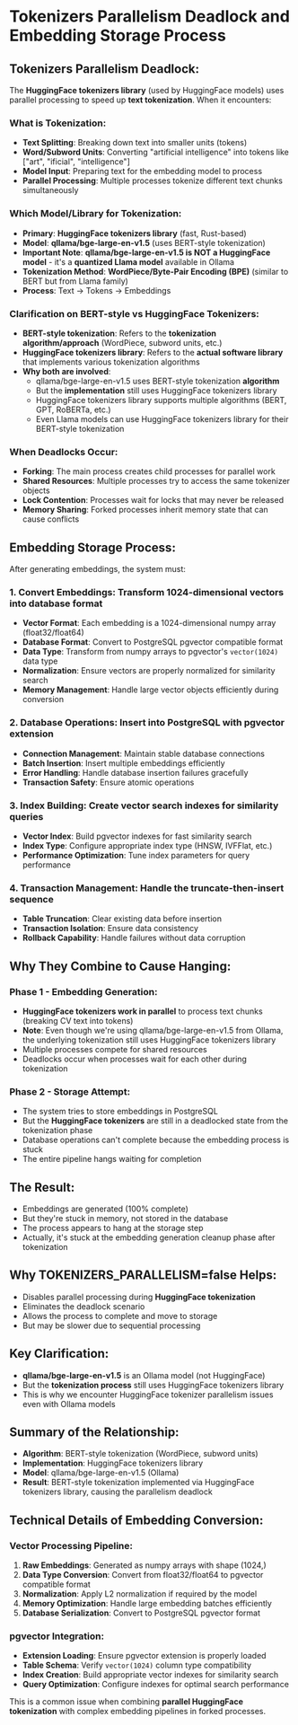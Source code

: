 # Tokenizers Parallelism Deadlock and Embedding Storage Process

## **Tokenizers Parallelism Deadlock:**

The **HuggingFace tokenizers library** (used by HuggingFace models) uses parallel processing to speed up **text tokenization**. When it encounters:

### **What is Tokenization:**
- **Text Splitting**: Breaking down text into smaller units (tokens)
- **Word/Subword Units**: Converting "artificial intelligence" into tokens like ["art", "ificial", "intelligence"]
- **Model Input**: Preparing text for the embedding model to process
- **Parallel Processing**: Multiple processes tokenize different text chunks simultaneously

### **Which Model/Library for Tokenization:**
- **Primary**: **HuggingFace tokenizers library** (fast, Rust-based)
- **Model**: **qllama/bge-large-en-v1.5** (uses BERT-style tokenization)
- **Important Note**: **qllama/bge-large-en-v1.5 is NOT a HuggingFace model** - it's a **quantized Llama model** available in Ollama
- **Tokenization Method**: **WordPiece/Byte-Pair Encoding (BPE)** (similar to BERT but from Llama family)
- **Process**: Text → Tokens → Embeddings

### **Clarification on BERT-style vs HuggingFace Tokenizers:**
- **BERT-style tokenization**: Refers to the **tokenization algorithm/approach** (WordPiece, subword units, etc.)
- **HuggingFace tokenizers library**: Refers to the **actual software library** that implements various tokenization algorithms
- **Why both are involved**: 
  - qllama/bge-large-en-v1.5 uses BERT-style tokenization **algorithm**
  - But the **implementation** still uses HuggingFace tokenizers library
  - HuggingFace tokenizers library supports multiple algorithms (BERT, GPT, RoBERTa, etc.)
  - Even Llama models can use HuggingFace tokenizers library for their BERT-style tokenization

### **When Deadlocks Occur:**
- **Forking**: The main process creates child processes for parallel work
- **Shared Resources**: Multiple processes try to access the same tokenizer objects
- **Lock Contention**: Processes wait for locks that may never be released
- **Memory Sharing**: Forked processes inherit memory state that can cause conflicts

## **Embedding Storage Process:**

After generating embeddings, the system must:

### 1. **Convert Embeddings**: Transform 1024-dimensional vectors into database format
   - **Vector Format**: Each embedding is a 1024-dimensional numpy array (float32/float64)
   - **Database Format**: Convert to PostgreSQL pgvector compatible format
   - **Data Type**: Transform from numpy arrays to pgvector's `vector(1024)` data type
   - **Normalization**: Ensure vectors are properly normalized for similarity search
   - **Memory Management**: Handle large vector objects efficiently during conversion

### 2. **Database Operations**: Insert into PostgreSQL with pgvector extension
   - **Connection Management**: Maintain stable database connections
   - **Batch Insertion**: Insert multiple embeddings efficiently
   - **Error Handling**: Handle database insertion failures gracefully
   - **Transaction Safety**: Ensure atomic operations

### 3. **Index Building**: Create vector search indexes for similarity queries
   - **Vector Index**: Build pgvector indexes for fast similarity search
   - **Index Type**: Configure appropriate index type (HNSW, IVFFlat, etc.)
   - **Performance Optimization**: Tune index parameters for query performance

### 4. **Transaction Management**: Handle the truncate-then-insert sequence
   - **Table Truncation**: Clear existing data before insertion
   - **Transaction Isolation**: Ensure data consistency
   - **Rollback Capability**: Handle failures without data corruption

## **Why They Combine to Cause Hanging:**

### **Phase 1 - Embedding Generation:**
- **HuggingFace tokenizers work in parallel** to process text chunks (breaking CV text into tokens)
- **Note**: Even though we're using qllama/bge-large-en-v1.5 from Ollama, the underlying tokenization still uses HuggingFace tokenizers library
- Multiple processes compete for shared resources
- Deadlocks occur when processes wait for each other during tokenization

### **Phase 2 - Storage Attempt:**
- The system tries to store embeddings in PostgreSQL
- But the **HuggingFace tokenizers** are still in a deadlocked state from the tokenization phase
- Database operations can't complete because the embedding process is stuck
- The entire pipeline hangs waiting for completion

## **The Result:**
- Embeddings are generated (100% complete)
- But they're stuck in memory, not stored in the database
- The process appears to hang at the storage step
- Actually, it's stuck at the embedding generation cleanup phase after tokenization

## **Why TOKENIZERS_PARALLELISM=false Helps:**
- Disables parallel processing during **HuggingFace tokenization**
- Eliminates the deadlock scenario
- Allows the process to complete and move to storage
- But may be slower due to sequential processing

## **Key Clarification:**
- **qllama/bge-large-en-v1.5** is an Ollama model (not HuggingFace)
- But the **tokenization process** still uses HuggingFace tokenizers library
- This is why we encounter HuggingFace tokenizer parallelism issues even with Ollama models

## **Summary of the Relationship:**
- **Algorithm**: BERT-style tokenization (WordPiece, subword units)
- **Implementation**: HuggingFace tokenizers library
- **Model**: qllama/bge-large-en-v1.5 (Ollama)
- **Result**: BERT-style tokenization implemented via HuggingFace tokenizers library, causing the parallelism deadlock

## **Technical Details of Embedding Conversion:**

### **Vector Processing Pipeline:**
1. **Raw Embeddings**: Generated as numpy arrays with shape (1024,)
2. **Data Type Conversion**: Convert from float32/float64 to pgvector compatible format
3. **Normalization**: Apply L2 normalization if required by the model
4. **Memory Optimization**: Handle large embedding batches efficiently
5. **Database Serialization**: Convert to PostgreSQL pgvector format

### **pgvector Integration:**
- **Extension Loading**: Ensure pgvector extension is properly loaded
- **Table Schema**: Verify `vector(1024)` column type compatibility
- **Index Creation**: Build appropriate vector indexes for similarity search
- **Query Optimization**: Configure indexes for optimal search performance

This is a common issue when combining **parallel HuggingFace tokenization** with complex embedding pipelines in forked processes.
